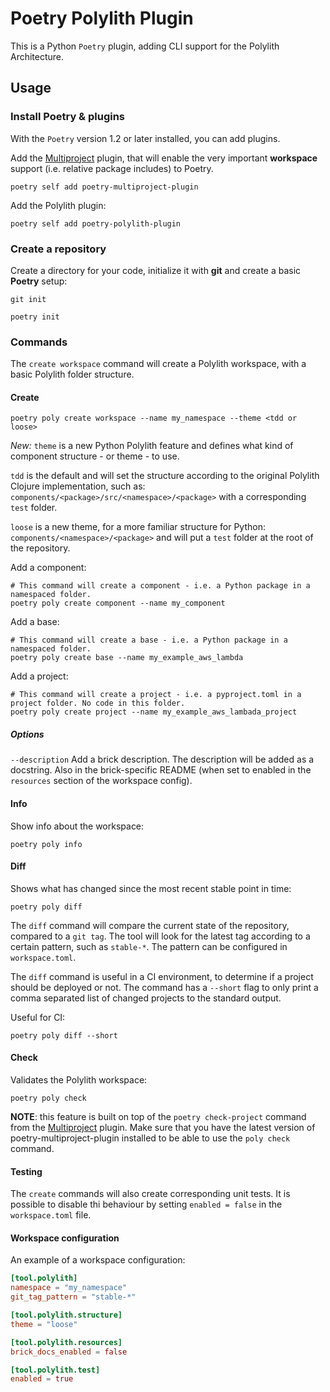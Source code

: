 # Poetry Polylith Plugin

This is a Python `Poetry` plugin, adding CLI support for the Polylith Architecture.

## Usage

### Install Poetry & plugins
With the `Poetry` version 1.2 or later installed, you can add plugins.

Add the [Multiproject](https://github.com/DavidVujic/poetry-multiproject-plugin) plugin, that will enable the very important __workspace__ support (i.e. relative package includes) to Poetry.
``` shell
poetry self add poetry-multiproject-plugin
```

Add the Polylith plugin:
``` shell
poetry self add poetry-polylith-plugin
```

### Create a repository
Create a directory for your code, initialize it with __git__ and create a basic __Poetry__ setup:

``` shell
git init

poetry init
```

### Commands
The `create workspace` command will create a Polylith workspace, with a basic Polylith folder structure.


#### Create
``` shell
poetry poly create workspace --name my_namespace --theme <tdd or loose>
```

*New:* `theme` is a new Python Polylith feature and defines what kind of component structure - or theme - to use.

`tdd` is the default and will set the structure according to the original Polylith Clojure implementation, such as:
`components/<package>/src/<namespace>/<package>` with a corresponding `test` folder.

`loose` is a new theme, for a more familiar structure for Python:
`components/<namespace>/<package>` and will put a `test` folder at the root of the repository.


Add a component:

``` shell
# This command will create a component - i.e. a Python package in a namespaced folder.
poetry poly create component --name my_component
```

Add a base:

``` shell
# This command will create a base - i.e. a Python package in a namespaced folder.
poetry poly create base --name my_example_aws_lambda
```

Add a project:

``` shell
# This command will create a project - i.e. a pyproject.toml in a project folder. No code in this folder.
poetry poly create project --name my_example_aws_lambada_project
```

##### Options
`--description`
Add a brick description. The description will be added as a docstring.
Also in the brick-specific README (when set to enabled in the `resources` section of the workspace config).


#### Info
Show info about the workspace:

``` shell
poetry poly info
```

#### Diff
Shows what has changed since the most recent stable point in time:

``` shell
poetry poly diff
```

The `diff` command will compare the current state of the repository, compared to a `git tag`.
The tool will look for the latest tag according to a certain pattern, such as `stable-*`.
The pattern can be configured in `workspace.toml`.

The `diff` command is useful in a CI environment, to determine if a project should be deployed or not.
The command has a `--short` flag to only print a comma separated list of changed projects to the standard output.


Useful for CI:
``` shell
poetry poly diff --short
```

#### Check
Validates the Polylith workspace:

``` shell
poetry poly check
```

**NOTE**: this feature is built on top of the `poetry check-project` command from the [Multiproject](https://github.com/DavidVujic/poetry-multiproject-plugin) plugin.
Make sure that you have the latest version of poetry-multiproject-plugin installed to be able to use the `poly check` command.

#### Testing
The `create` commands will also create corresponding unit tests. It is possible to disable thi behaviour
by setting `enabled = false` in the `workspace.toml` file.


#### Workspace configuration
An example of a workspace configuration:

``` toml
[tool.polylith]
namespace = "my_namespace"
git_tag_pattern = "stable-*"

[tool.polylith.structure]
theme = "loose"

[tool.polylith.resources]
brick_docs_enabled = false

[tool.polylith.test]
enabled = true
```
